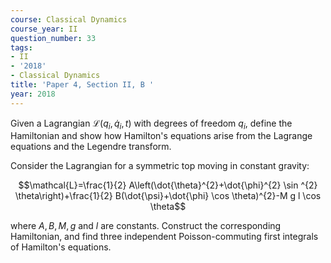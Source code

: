 ```yaml
---
course: Classical Dynamics
course_year: II
question_number: 33
tags:
- II
- '2018'
- Classical Dynamics
title: 'Paper 4, Section II, B '
year: 2018
---
```




Given a Lagrangian $\mathcal{L}\left(q_{i}, \dot{q}_{i}, t\right)$ with degrees of freedom $q_{i}$, define the Hamiltonian and show how Hamilton's equations arise from the Lagrange equations and the Legendre transform.

Consider the Lagrangian for a symmetric top moving in constant gravity:

$$\mathcal{L}=\frac{1}{2} A\left(\dot{\theta}^{2}+\dot{\phi}^{2} \sin ^{2} \theta\right)+\frac{1}{2} B(\dot{\psi}+\dot{\phi} \cos \theta)^{2}-M g l \cos \theta$$

where $A, B, M, g$ and $l$ are constants. Construct the corresponding Hamiltonian, and find three independent Poisson-commuting first integrals of Hamilton's equations.